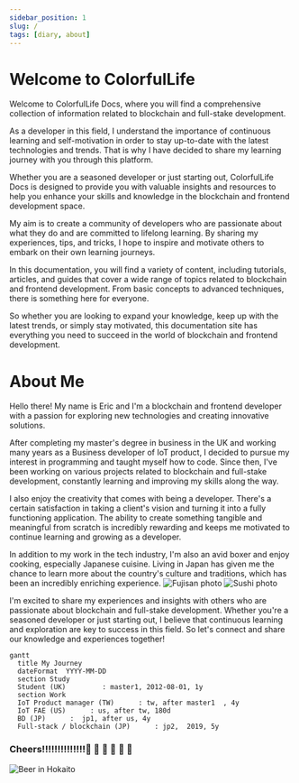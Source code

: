 ```yaml
---
sidebar_position: 1
slug: /
tags: [diary, about]
---
```


# Welcome to ColorfulLife

Welcome to ColorfulLife Docs, where you will find a comprehensive collection of information related to blockchain and full-stake development.

As a developer in this field, I understand the importance of continuous learning and self-motivation in order to stay up-to-date with the latest technologies and trends. That is why I have decided to share my learning journey with you through this platform.

Whether you are a seasoned developer or just starting out, ColorfulLife Docs is designed to provide you with valuable insights and resources to help you enhance your skills and knowledge in the blockchain and frontend development space.

My aim is to create a community of developers who are passionate about what they do and are committed to lifelong learning. By sharing my experiences, tips, and tricks, I hope to inspire and motivate others to embark on their own learning journeys.

In this documentation, you will find a variety of content, including tutorials, articles, and guides that cover a wide range of topics related to blockchain and frontend development. From basic concepts to advanced techniques, there is something here for everyone.

So whether you are looking to expand your knowledge, keep up with the latest trends, or simply stay motivated, this documentation site has everything you need to succeed in the world of blockchain and frontend development.

# About Me

Hello there! My name is Eric and I'm a blockchain and frontend developer with a passion for exploring new technologies and creating innovative solutions.

After completing my master's degree in business in the UK and working many years as a Business developer of IoT product, I decided to pursue my interest in programming and taught myself how to code. Since then, I've been working on various projects related to blockchain and full-stake development, constantly learning and improving my skills along the way.

I also enjoy the creativity that comes with being a developer. There's a certain satisfaction in taking a client's vision and turning it into a fully functioning application. The ability to create something tangible and meaningful from scratch is incredibly rewarding and keeps me motivated to continue learning and growing as a developer.

In addition to my work in the tech industry, I'm also an avid boxer and enjoy cooking, especially Japanese cuisine. Living in Japan has given me the chance to learn more about the country's culture and traditions, which has been an incredibly enriching experience.
![Fujisan photo](/img/jp-fujisan.jpeg)
![Sushi photo](/img/sushi.jpeg)

I'm excited to share my experiences and insights with others who are passionate about blockchain and full-stake development. Whether you're a seasoned developer or just starting out, I believe that continuous learning and exploration are key to success in this field. So let's connect and share our knowledge and experiences together!

```mermaid
gantt
  title My Journey
  dateFormat  YYYY-MM-DD
  section Study
  Student (UK)         : master1, 2012-08-01, 1y
  section Work
  IoT Product manager (TW)      : tw, after master1  , 4y
  IoT FAE (US)      : us, after tw, 180d
  BD (JP)      :  jp1, after us, 4y
  Full-stack / blockchain (JP)      : jp2,  2019, 5y
```

### Cheers!!!!!!!!!!!!!!🍺 🍺 🍺 🍺 🍺 🍺

![Beer in Hokaito](/img/beer.jpeg)

